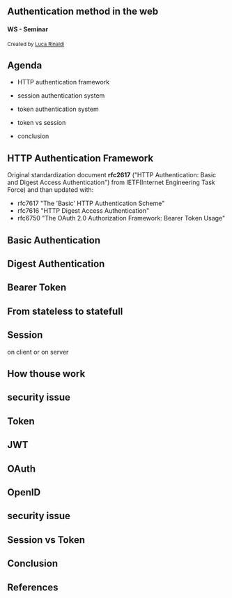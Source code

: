 ## Authentication method in the web
#### WS - Seminar

<small>Created by <a href="http://lucar.in">Luca Rinaldi</a></small>



## Agenda
- HTTP authentication framework

- session authentication system

- token authentication system

- token vs session

- conclusion



## HTTP Authentication Framework
Original standardization document **rfc2617** ("HTTP Authentication: Basic and Digest Access Authentication") from IETF(Internet Engineering Task Force) and than updated with:
- rfc7617 "The 'Basic' HTTP Authentication Scheme"
- rfc7616 "HTTP Digest Access Authentication"
- rfc6750 "The OAuth 2.0 Authorization Framework: Bearer Token Usage"



## Basic Authentication



## Digest Authentication



## Bearer Token



## From stateless to statefull



## Session
on client or on server


## How thouse work


## security issue



## Token


## JWT


## OAuth


## OpenID


## security issue



## Session vs Token



## Conclusion



## References
<div style="font-size: 24px;">
